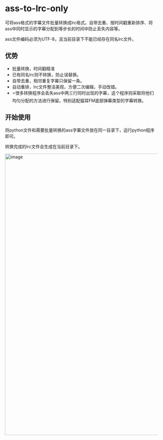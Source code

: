 # ass-to-lrc-only

可将ass格式的字幕文件批量转换成lrc格式。自带去重、按时间戳重新排序、将ass中同时显示的字幕分配到等步长的时间中防止丢失内容等。

ass文件编码必须为UTF-8，且当前目录下不能已经存在同名lrc文件。

## 优势

- 批量转换，时间戳精准
- 已有同名lrc则不转换，防止误替换。
- 自带去重，相邻重复字幕只保留一条。
- 自动重排，lrc文件整洁美观，方便二次编辑，手动改错。
- ⭐很多转换程序会丢失ass中两三行同时出现的字幕，这个程序则采取将他们均匀分配的方法进行保留。特别适配猫耳FM底部弹幕类型的字幕转换。

## 开始使用

将python文件和需要批量转换的ass字幕文件放在同一目录下，运行python程序即可。

转换完成的lrc文件会生成在当前目录下。

<img width="1730" height="924" alt="image" src="https://github.com/user-attachments/assets/c72695de-5ae8-4db9-a782-e33eb968bf87" />

